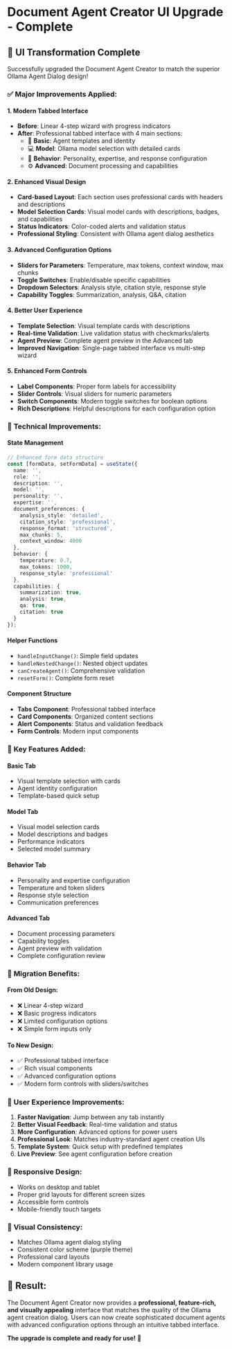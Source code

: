 # Document Agent Creator UI Upgrade - Complete

## 🎨 **UI Transformation Complete**

Successfully upgraded the Document Agent Creator to match the superior Ollama Agent Dialog design!

### ✅ **Major Improvements Applied:**

#### 1. **Modern Tabbed Interface**
- **Before**: Linear 4-step wizard with progress indicators
- **After**: Professional tabbed interface with 4 main sections:
  - 🤖 **Basic**: Agent templates and identity
  - 💻 **Model**: Ollama model selection with detailed cards
  - 💬 **Behavior**: Personality, expertise, and response configuration
  - ⚙️ **Advanced**: Document processing and capabilities

#### 2. **Enhanced Visual Design**
- **Card-based Layout**: Each section uses professional cards with headers and descriptions
- **Model Selection Cards**: Visual model cards with descriptions, badges, and capabilities
- **Status Indicators**: Color-coded alerts and validation status
- **Professional Styling**: Consistent with Ollama agent dialog aesthetics

#### 3. **Advanced Configuration Options**
- **Sliders for Parameters**: Temperature, max tokens, context window, max chunks
- **Toggle Switches**: Enable/disable specific capabilities
- **Dropdown Selectors**: Analysis style, citation style, response style
- **Capability Toggles**: Summarization, analysis, Q&A, citation

#### 4. **Better User Experience**
- **Template Selection**: Visual template cards with descriptions
- **Real-time Validation**: Live validation status with checkmarks/alerts
- **Agent Preview**: Complete agent preview in the Advanced tab
- **Improved Navigation**: Single-page tabbed interface vs multi-step wizard

#### 5. **Enhanced Form Controls**
- **Label Components**: Proper form labels for accessibility
- **Slider Controls**: Visual sliders for numeric parameters
- **Switch Components**: Modern toggle switches for boolean options
- **Rich Descriptions**: Helpful descriptions for each configuration option

### 🔧 **Technical Improvements:**

#### **State Management**
```typescript
// Enhanced form data structure
const [formData, setFormData] = useState({
  name: '',
  role: '',
  description: '',
  model: '',
  personality: '',
  expertise: '',
  document_preferences: {
    analysis_style: 'detailed',
    citation_style: 'professional',
    response_format: 'structured',
    max_chunks: 5,
    context_window: 4000
  },
  behavior: {
    temperature: 0.7,
    max_tokens: 1000,
    response_style: 'professional'
  },
  capabilities: {
    summarization: true,
    analysis: true,
    qa: true,
    citation: true
  }
});
```

#### **Helper Functions**
- `handleInputChange()`: Simple field updates
- `handleNestedChange()`: Nested object updates
- `canCreateAgent()`: Comprehensive validation
- `resetForm()`: Complete form reset

#### **Component Structure**
- **Tabs Component**: Professional tabbed interface
- **Card Components**: Organized content sections
- **Alert Components**: Status and validation feedback
- **Form Controls**: Modern input components

### 🎯 **Key Features Added:**

#### **Basic Tab**
- Visual template selection with cards
- Agent identity configuration
- Template-based quick setup

#### **Model Tab**
- Visual model selection cards
- Model descriptions and badges
- Performance indicators
- Selected model summary

#### **Behavior Tab**
- Personality and expertise configuration
- Temperature and token sliders
- Response style selection
- Communication preferences

#### **Advanced Tab**
- Document processing parameters
- Capability toggles
- Agent preview with validation
- Complete configuration review

### 🔄 **Migration Benefits:**

#### **From Old Design:**
- ❌ Linear 4-step wizard
- ❌ Basic progress indicators
- ❌ Limited configuration options
- ❌ Simple form inputs only

#### **To New Design:**
- ✅ Professional tabbed interface
- ✅ Rich visual components
- ✅ Advanced configuration options
- ✅ Modern form controls with sliders/switches

### 🚀 **User Experience Improvements:**

1. **Faster Navigation**: Jump between any tab instantly
2. **Better Visual Feedback**: Real-time validation and status
3. **More Configuration**: Advanced options for power users
4. **Professional Look**: Matches industry-standard agent creation UIs
5. **Template System**: Quick setup with predefined templates
6. **Live Preview**: See agent configuration before creation

### 📱 **Responsive Design:**
- Works on desktop and tablet
- Proper grid layouts for different screen sizes
- Accessible form controls
- Mobile-friendly touch targets

### 🎨 **Visual Consistency:**
- Matches Ollama agent dialog styling
- Consistent color scheme (purple theme)
- Professional card layouts
- Modern component library usage

## 🎉 **Result:**

The Document Agent Creator now provides a **professional, feature-rich, and visually appealing** interface that matches the quality of the Ollama agent creation dialog. Users can now create sophisticated document agents with advanced configuration options through an intuitive tabbed interface.

**The upgrade is complete and ready for use!** 🚀
